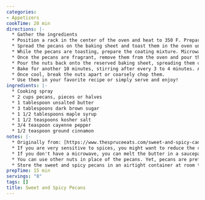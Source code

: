 ```yaml
---
categories:
- Appetizers
cookTime: 20 min
directions: |-
  * Gather the ingredients
  * Position a rack in the center of the oven and heat to 350 F. Prepare a baking sheet by lining it with aluminum foil and spraying the foil with cooking spray.
  * Spread the pecans on the baking sheet and toast them in the oven until dark and fragrant, about 10 minutes. Stir every 3 or 4 minutes.
  * While the pecans are toasting, prepare the coating mixture. Microwave the butter in a large microwave-safe bowl until melted. Stir in the brown sugar, maple syrup, salt, cayenne, and cinnamon.
  * Once the pecans are fragrant, remove them from the oven and pour the hot nuts into the coating mixture, reserving the baking sheet. Be careful as it might splutter and hiss. Stir until the nuts are evenly coated.
  * Pour the nuts back onto the reserved baking sheet, spreading them out into an even layer.
  * Bake for another 10 minutes, stirring after every 3 to 4 minutes. After 10 minutes, remove the nuts from the oven and allow them to cool and crisp up on the baking sheet.
  * Once cool, break the nuts apart or coarsely chop them.
  * Use them in your favorite recipe or simply serve and enjoy!
ingredients: |-
  * Cooking spray
  * 2 cups pecans, pieces or halves
  * 1 tablespoon unsalted butter
  * 3 tablespoons dark brown sugar
  * 1 1/2 tablespoons maple syrup
  * 1 1/2 teaspoons kosher salt
  * 3/4 teaspoon cayenne pepper
  * 1/2 teaspoon ground cinnamon
notes: |-
  * Originally from: [https://www.thespruceeats.com/sweet-and-spicy-candied-pecans-521158](https://www.thespruceeats.com/sweet-and-spicy-candied-pecans-521158 "https://www.thespruceeats.com/sweet-and-spicy-candied-pecans-521158")
  * If you are very sensitive to spices, you might want to reduce the cayenne. On the other hand, if you’re a pepper enthusiast, feel free to increase it. The amount as written gives the nuts a subtle but noticeable “kick."
  * If you don't have a microwave, you can melt the butter in a saucepan on the stove. Remove it from the heat before adding and stirring in the brown sugar and spices.
  * You can use other nuts in place of the pecans. Yet, pecans are preferred because their sweet taste goes perfectly with this slightly spicy, slightly savory preparation.
  * Store the sweet and spicy pecans in an airtight container at room temperature. They will retain their flavor and stay good up to a week.
prepTime: 15 min
servings: "8"
tags: []
title: Sweet and Spicy Pecans
---
```

